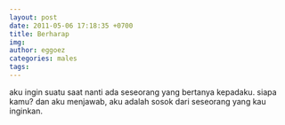 ```yaml
---
layout: post
date: 2011-05-06 17:18:35 +0700
title: Berharap
img: 
author: eggoez
categories: males
tags: 
---
```

aku ingin suatu saat nanti ada seseorang yang bertanya kepadaku.
siapa kamu? dan aku menjawab, aku adalah sosok dari seseorang yang kau inginkan.